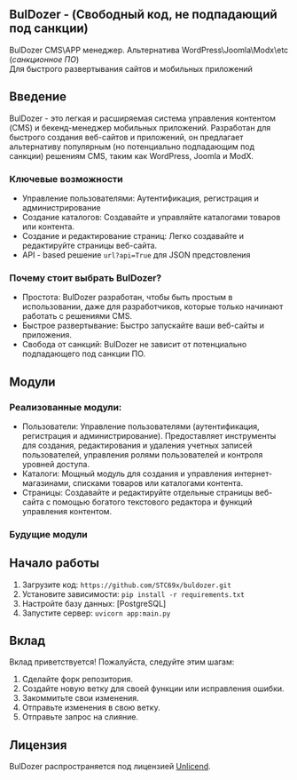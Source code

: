 ## BulDozer - (Свободный код, не подпадающий под санкции)
BulDozer CMS\APP менеджер. Альтернатива WordPress\Joomla\Modx\etc (*санкционное ПО*)<br />
Для быстрого развертывания сайтов и мобильных приложений<br />

## Введение

BulDozer - это легкая и расширяемая система управления контентом (CMS) и бекенд-менеджер мобильных приложений. 
Разработан для быстрого создания веб-сайтов и приложений, он предлагает альтернативу популярным (но потенциально подпадающим под санкции) решениям CMS, таким как WordPress, Joomla и ModX.

### Ключевые возможности

* Управление пользователями: Аутентификация, регистрация и администрирование
* Создание каталогов: Создавайте и управляйте каталогами товаров или контента.
* Создание и редактирование страниц: Легко создавайте и редактируйте страницы веб-сайта.
* API - based решениe `url?api=True` для JSON предстовления

### Почему стоит выбрать BulDozer?

* Простота: BulDozer разработан, чтобы быть простым в использовании, даже для разработчиков, которые только начинают работать с решениями CMS.
* Быстрое развертывание: Быстро запускайте ваши веб-сайты и приложения.
* Свобода от санкций: BulDozer не зависит от потенциально подпадающего под санкции ПО.

## Модули

### Реализованные модули:

* Пользователи: Управление пользователями (аутентификация, регистрация и администрирование). Предоставляет инструменты для создания, редактирования и удаления учетных записей пользователей, управления ролями пользователей и контроля уровней доступа.
* Каталоги: Мощный модуль для создания и управления интернет-магазинами, списками товаров или каталогами контента. 
* Страницы: Создавайте и редактируйте отдельные страницы веб-сайта с помощью богатого текстового редактора и функций управления контентом.

### Будущие модули


## Начало работы

1. Загрузите код: `https://github.com/STC69x/buldozer.git`
2. Установите зависимости: `pip install -r requirements.txt` 
3. Настройте базу данных: [PostgreSQL]
4. Запустите сервер: `uvicorn app:main.py`

## Вклад

Вклад приветствуется! Пожалуйста, следуйте этим шагам:

1. Сделайте форк репозитория.
2. Создайте новую ветку для своей функции или исправления ошибки.
3. Закоммитьте свои изменения.
4. Отправьте изменения в свою ветку.
5. Отправьте запрос на слияние.

## Лицензия

BulDozer распространяется под лицензией [Unlicend](LICENSE).
